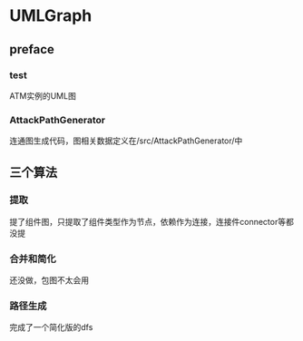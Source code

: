 # UMLGraph
## preface
### test
ATM实例的UML图

### AttackPathGenerator
连通图生成代码，图相关数据定义在/src/AttackPathGenerator/中

## 三个算法

### 提取
提了组件图，只提取了组件类型作为节点，依赖作为连接，连接件connector等都没提


### 合并和简化
还没做，包图不太会用

### 路径生成
完成了一个简化版的dfs
